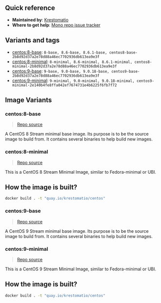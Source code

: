 ## Quick reference
- **Maintained by**:
[Krestomatio](https://github.com/krestomatio)
- **Where to get help**:
[Mono repo issue tracker](https://github.com/krestomatio/container_builder/issues)

## Variants and tags
- [centos:8-base](#centos8-base): `8-base, 8.6-base, 8.6.1-base, centos8-base-2b8d92d37a2e78d88a46ec7702936db613ea9e3f`
- [centos:8-minimal](#centos8-minimal): `8-minimal, 8.6-minimal, 8.6.1-minimal, centos8-minimal-2b8d92d37a2e78d88a46ec7702936db613ea9e3f`
- [centos:9-base](#centos9-base): `9-base, 9.0-base, 9.0.18-base, centos9-base-2b8d92d37a2e78d88a46ec7702936db613ea9e3f`
- [centos:9-minimal](#centos9-minimal): `9-minimal, 9.0-minimal, 9.0.18-minimal, centos9-minimal-2e140b4fe8ffa042ef7674731e4b6225f6fb7f72`


## Image Variants
### centos:8-base
> [Repo source](https://github.com/krestomatio/container_builder/tree/master/centos/centos8-base)

A CentOS 8 Stream minimal base image. Its purpose is to be the source image to build from. It contains several binaries to help build new images.

### centos:8-minimal
> [Repo source](https://github.com/krestomatio/container_builder/tree/master/centos/centos8-minimal)

This is a CentOS 8 Stream Minimal Image, similar to Fedora-minimal or UBI.

## How the image is built?
```bash
docker build . -t "quay.io/krestomatio/centos"
```

### centos:9-base
> [Repo source](https://github.com/krestomatio/container_builder/tree/master/centos/centos9-base)

A CentOS 9 Stream minimal base image. Its purpose is to be the source image to build from. It contains several binaries to help build new images.

### centos:9-minimal
> [Repo source](https://github.com/krestomatio/container_builder/tree/master/centos/centos9-minimal)

This is a CentOS 9 Stream Minimal Image, similar to Fedora-minimal or UBI.

## How the image is built?
```bash
docker build . -t "quay.io/krestomatio/centos"
```

